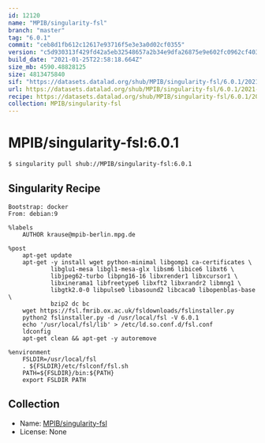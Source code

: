 ```yaml
---
id: 12120
name: "MPIB/singularity-fsl"
branch: "master"
tag: "6.0.1"
commit: "ceb8d1fb612c12617e93716f5e3e3a0d02cf0355"
version: "c5d930313f429fd42a5eb32548657a2b34e9dfa26875e9e602fc0962cf4036e9"
build_date: "2021-01-25T22:58:18.664Z"
size_mb: 4590.48828125
size: 4813475840
sif: "https://datasets.datalad.org/shub/MPIB/singularity-fsl/6.0.1/2021-01-25-ceb8d1fb-c5d93031/c5d930313f429fd42a5eb32548657a2b34e9dfa26875e9e602fc0962cf4036e9.sif"
url: https://datasets.datalad.org/shub/MPIB/singularity-fsl/6.0.1/2021-01-25-ceb8d1fb-c5d93031/
recipe: https://datasets.datalad.org/shub/MPIB/singularity-fsl/6.0.1/2021-01-25-ceb8d1fb-c5d93031/Singularity
collection: MPIB/singularity-fsl
---
```


# MPIB/singularity-fsl:6.0.1

```bash
$ singularity pull shub://MPIB/singularity-fsl:6.0.1
```

## Singularity Recipe

```singularity
Bootstrap: docker
From: debian:9

%labels
    AUTHOR krause@mpib-berlin.mpg.de

%post
    apt-get update
    apt-get -y install wget python-minimal libgomp1 ca-certificates \
            libglu1-mesa libgl1-mesa-glx libsm6 libice6 libxt6 \
            libjpeg62-turbo libpng16-16 libxrender1 libxcursor1 \
            libxinerama1 libfreetype6 libxft2 libxrandr2 libmng1 \
            libgtk2.0-0 libpulse0 libasound2 libcaca0 libopenblas-base \
            bzip2 dc bc
    wget https://fsl.fmrib.ox.ac.uk/fsldownloads/fslinstaller.py
    python2 fslinstaller.py -d /usr/local/fsl -V 6.0.1
    echo '/usr/local/fsl/lib' > /etc/ld.so.conf.d/fsl.conf
    ldconfig
    apt-get clean && apt-get -y autoremove

%environment
    FSLDIR=/usr/local/fsl
    . ${FSLDIR}/etc/fslconf/fsl.sh
    PATH=${FSLDIR}/bin:${PATH}
    export FSLDIR PATH
```

## Collection

 - Name: [MPIB/singularity-fsl](https://github.com/MPIB/singularity-fsl)
 - License: None

